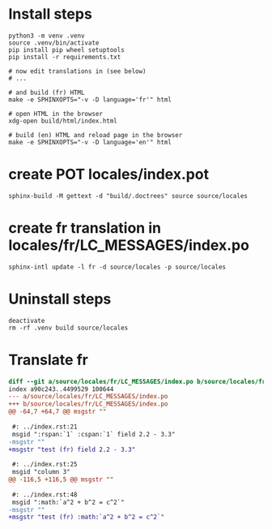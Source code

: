 # Install steps

    python3 -m venv .venv
    source .venv/bin/activate
    pip install pip wheel setuptools
    pip install -r requirements.txt

    # now edit translations in (see below)
    # ...

    # and build (fr) HTML
    make -e SPHINXOPTS="-v -D language='fr'" html

    # open HTML in the browser
    xdg-open build/html/index.html

    # build (en) HTML and reload page in the browser
    make -e SPHINXOPTS="-v -D language='en'" html

# create POT locales/index.pot

    sphinx-build -M gettext -d "build/.doctrees" source source/locales

# create fr translation in locales/fr/LC_MESSAGES/index.po

    sphinx-intl update -l fr -d source/locales -p source/locales

# Uninstall steps

    deactivate
    rm -rf .venv build source/locales

# Translate fr

```diff
diff --git a/source/locales/fr/LC_MESSAGES/index.po b/source/locales/fr/LC_MESSAGES/index.po
index a90c243..4499529 100644
--- a/source/locales/fr/LC_MESSAGES/index.po
+++ b/source/locales/fr/LC_MESSAGES/index.po
@@ -64,7 +64,7 @@ msgstr ""
 
 #: ../index.rst:21
 msgid ":rspan:`1` :cspan:`1` field 2.2 - 3.3"
-msgstr ""
+msgstr "test (fr) field 2.2 - 3.3"
 
 #: ../index.rst:25
 msgid "column 3"
@@ -116,5 +116,5 @@ msgstr ""
 
 #: ../index.rst:48
 msgid ":math:`a^2 + b^2 = c^2`"
-msgstr ""
+msgstr "test (fr) :math:`a^2 + b^2 = c^2`"
```
